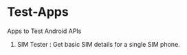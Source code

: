 # Test-Apps
Apps to Test Android APIs
1. SIM Tester : Get basic SIM details for a single SIM phone.

